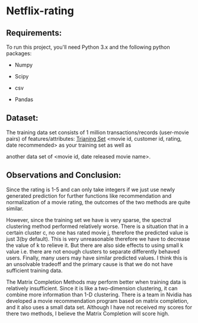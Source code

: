 # Netflix-rating
Requirements:
---
To run this project, you'll need Python 3.x and the following python packages:  
  * Numpy  
  - Scipy  
  * csv  
  - Pandas   


Dataset:
---
The training data set consists of 1 million transactions/records (user-movie pairs) of features/attributes:
[Trianing Set](https://drive.google.com/file/d/1BPaRosQv2QdIIx0jkdWe_R7B2vDf4RiV/view?usp=sharing)
<movie id, customer id, rating, date recommended> as your training set as well as

another data set of <movie id, date released movie name>.  
 

Observations and Conclusion:
---
Since the rating is 1-5 and can only take integers if we just use newly generated prediction for further functions like recommendation and normalization of a movie rating, the outcomes of the two methods are quite similar.  

However, since the training set we have is very sparse, the spectral clustering method performed relatively worse. There is a situation that in a certain cluster c, no one has rated movie j, therefore the predicted value is just 3(by default). This is very unreasonable therefore we have to decrease the value of k to relieve it. But there are also side effects to using small k value i.e. there are not enough clusters to separate differently behaved users. Finally, many users may have similar predicted values. I think this is an unsolvable tradeoff and the primary cause is that we do not have sufficient training data.

The Matrix Completion Methods may perform better when training data is relatively insufficient. Since it is like a two-dimension clustering, it can combine more information than 1-D clustering. There is a team in Nvidia has developed a movie recommendation program based on matrix completion, and it also uses a small data set.  Although I have not received my scores for there two methods, I believe the Matrix Completion will score high.
